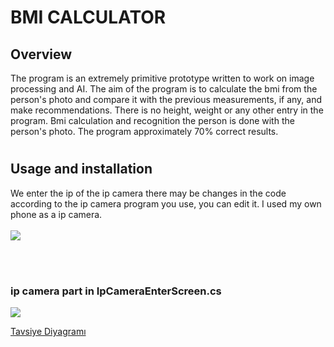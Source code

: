 # BMI CALCULATOR

## Overview

The program is an extremely primitive prototype written to work on image processing and AI. The aim of the program is to calculate the bmi from the person's photo and compare it with the previous measurements, if any, and make recommendations. There is no height, weight or any other entry in the program. Bmi calculation and recognition the person is done with the person's photo.
The program approximately 70% correct results.

# 

## Usage and installation

We enter the ip of the ip camera there may be changes in the code according to the ip camera program you use, you can edit it. I used my own phone as a ip camera.
<br></br>
<img src="https://github.com/meteahmetyakar/Bmi-Calculator-With-Image-Processing-And-Face-Recognition/blob/main/images/ip-camera-input.png" />

<br></br>

<p align="center">
  <h3>ip camera part in IpCameraEnterScreen.cs</h3>
  <img src="https://github.com/meteahmetyakar/Bmi-Calculator-With-Image-Processing-And-Face-Recognition/blob/main/images/ip-camera-input-code.png" />
</p> 


[Tavsiye Diyagramı](https://i.hizliresim.com/2w6gpx.png)
